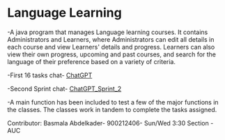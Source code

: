 # Language Learning
-A java program that manages Language learning courses. It contains Administrators and Learners, where Administrators can edit all details in each course and view Learners' details and progress. Learners can also view their own progress, upcoming and past courses, and search for the language of their preference based on a variety of criteria.

-First 16 tasks chat- [ChatGPT](https://chat.openai.com/share/c2b2626d-57cd-4140-a7e6-ab7072b3acfe)

-Second Sprint chat- [ChatGPT_Sprint_2](https://chat.openai.com/share/c2b2626d-57cd-4140-a7e6-ab7072b3acfe)

-A main function has been included to test a few of the major functions in the classes. The classes work in tandem to complete the tasks assigned. 

Contributor: Basmala Abdelkader- 900212406- Sun/Wed 3:30 Section - AUC
